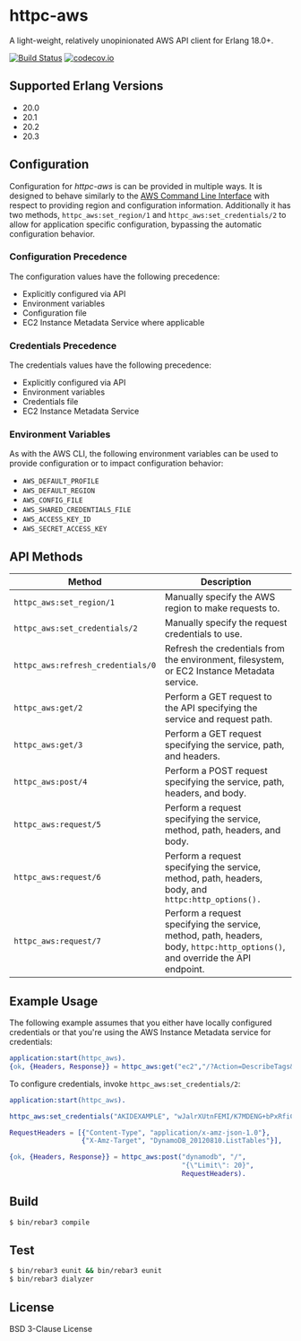 # httpc-aws

A light-weight, relatively unopinionated AWS API client for Erlang 18.0+.

[![Build Status](https://travis-ci.org/gmr/httpc-aws.svg?branch=master)](https://travis-ci.org/gmr/httpc-aws)
[![codecov.io](https://codecov.io/github/gmr/httpc-aws/coverage.svg?branch=master)](https://codecov.io/github/gmr/httpc-aws?branch=master)

## Supported Erlang Versions

  - 20.0
  - 20.1
  - 20.2
  - 20.3

## Configuration

Configuration for *httpc-aws* is can be provided in multiple ways. It is designed
to behave similarly to the [AWS Command Line Interface](http://docs.aws.amazon.com/cli/latest/userguide/cli-chap-getting-started.html)
with respect to providing region and configuration information. Additionally it
has two methods, ``httpc_aws:set_region/1`` and ``httpc_aws:set_credentials/2``
to allow for application specific configuration, bypassing the automatic configuration
behavior.

### Configuration Precedence

The configuration values have the following precedence:

 - Explicitly configured via API
 - Environment variables
 - Configuration file
 - EC2 Instance Metadata Service where applicable

### Credentials Precedence

The credentials values have the following precedence:

 - Explicitly configured via API
 - Environment variables
 - Credentials file
 - EC2 Instance Metadata Service

### Environment Variables

As with the AWS CLI, the following environment variables can be used to provide
configuration or to impact configuration behavior:

 - ``AWS_DEFAULT_PROFILE``
 - ``AWS_DEFAULT_REGION``
 - ``AWS_CONFIG_FILE``
 - ``AWS_SHARED_CREDENTIALS_FILE``
 - ``AWS_ACCESS_KEY_ID``
 - ``AWS_SECRET_ACCESS_KEY``

## API Methods

  Method                             | Description
 ------------------------------------|--------------------------------------------------------------------------------------------
 ``httpc_aws:set_region/1``          | Manually specify the AWS region to make requests to.
 ``httpc_aws:set_credentials/2``     | Manually specify the request credentials to use.
 ``httpc_aws:refresh_credentials/0`` | Refresh the credentials from the environment, filesystem, or EC2 Instance Metadata service.
 ``httpc_aws:get/2``                 | Perform a GET request to the API specifying the service and request path.
 ``httpc_aws:get/3``                 | Perform a GET request specifying the service, path, and headers.
 ``httpc_aws:post/4``                | Perform a POST request specifying the service, path, headers, and body.
 ``httpc_aws:request/5``             | Perform a request specifying the service, method, path, headers, and body.
 ``httpc_aws:request/6``             | Perform a request specifying the service, method, path, headers, body, and ``httpc:http_options().``
 ``httpc_aws:request/7``             | Perform a request specifying the service, method, path, headers, body,  ``httpc:http_options()``, and override the API endpoint.


## Example Usage

The following example assumes that you either have locally configured credentials or that
you're using the AWS Instance Metadata service for credentials:

```erlang
application:start(httpc_aws).
{ok, {Headers, Response}} = httpc_aws:get("ec2","/?Action=DescribeTags&Version=2015-10-01").
```

To configure credentials, invoke ``httpc_aws:set_credentials/2``:

```erlang
application:start(httpc_aws).

httpc_aws:set_credentials("AKIDEXAMPLE", "wJalrXUtnFEMI/K7MDENG+bPxRfiCYEXAMPLEKEY"),

RequestHeaders = [{"Content-Type", "application/x-amz-json-1.0"},
                  {"X-Amz-Target", "DynamoDB_20120810.ListTables"}],

{ok, {Headers, Response}} = httpc_aws:post("dynamodb", "/",
                                           "{\"Limit\": 20}",
                                           RequestHeaders).
```

## Build

```bash
$ bin/rebar3 compile
```

## Test

```bash
$ bin/rebar3 eunit && bin/rebar3 eunit
$ bin/rebar3 dialyzer
```

## License

BSD 3-Clause License
